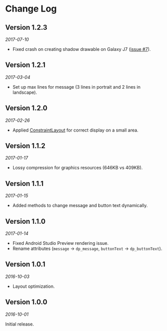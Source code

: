 Change Log
==========


## Version 1.2.3

_2017-07-10_

 * Fixed crash on creating shadow drawable on Galaxy J7 ([issue #7](https://github.com/JetradarMobile/desertplaceholder/issues/7)).  


## Version 1.2.1

_2017-03-04_

 * Set up max lines for message (3 lines in portrait and 2 lines in landscape).


## Version 1.2.0

_2017-02-26_

 * Applied [ConstraintLayout](https://developer.android.com/reference/android/support/constraint/ConstraintLayout.html) for correct display on a small area.


## Version 1.1.2

_2017-01-17_

 * Lossy compression for graphics resources (646KB vs 409KB).


## Version 1.1.1

_2017-01-15_

 * Added methods to change message and button text dynamically.


## Version 1.1.0

_2017-01-14_

 * Fixed Android Studio Preview rendering issue.
 * Rename attributes (`message` -> `dp_message`, `buttonText` -> `dp_buttonText`).


## Version 1.0.1

_2016-10-03_

 * Layout optimization.


## Version 1.0.0

_2016-10-01_

Initial release.
